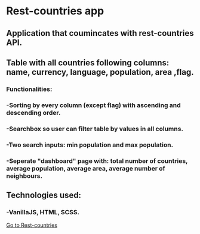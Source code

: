 # Rest-countries app 

## Application that coumincates with rest-countries API.
## Table with all countries following columns: name, currency, language, population, area ,flag.

### Functionalities:
### -Sorting by every column (except flag) with ascending and descending order.
### -Searchbox so user can filter table by values in all columns.
### -Two search inputs: min population and max population.
### -Seperate "dashboard" page with: total number of countries, average population, average area, average number of neighbours.

## Technologies used: 
### -VanillaJS, HTML, SCSS. 


[Go to Rest-countries](https://jozef-wolf.github.io/rest-countries/)
